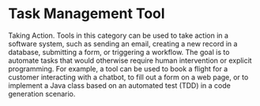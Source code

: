 # Task Management Tool

Taking Action. Tools in this category can be used to take action in a software system, such as sending an email, 
creating a new record in a database, submitting a form, or triggering a workflow. The goal is to automate tasks 
that would otherwise require human intervention or explicit programming. For example, a tool can be used to book a flight 
for a customer interacting with a chatbot, to fill out a form on a web page, or to implement a Java class based on an 
automated test (TDD) in a code generation scenario.